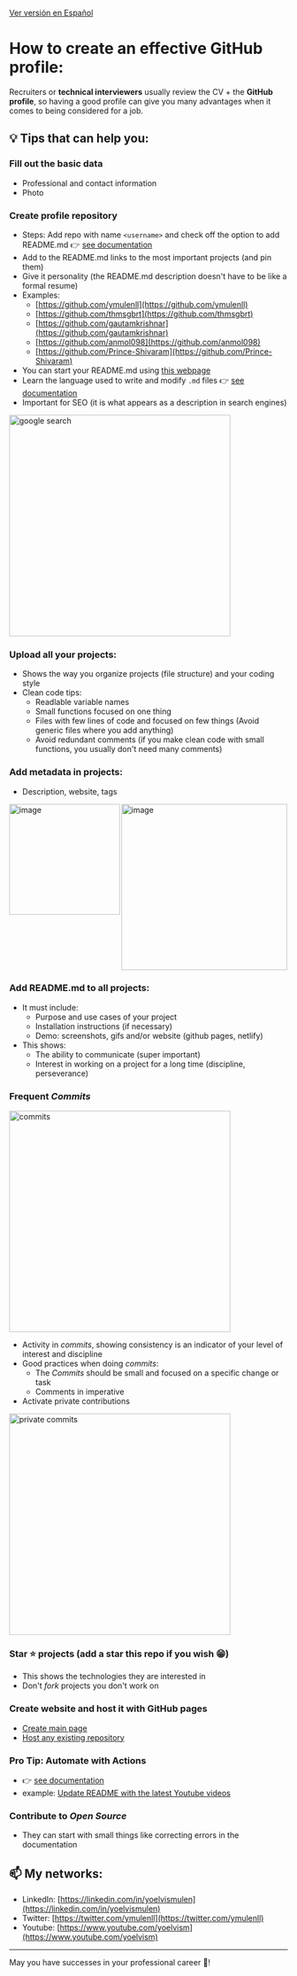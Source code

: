 [Ver versión en Español](../README.md)

# How to create an effective GitHub profile:

Recruiters or **technical interviewers** usually review the CV + the **GitHub profile**, so having a good profile can give you many advantages when it comes to being considered for a job.

## 💡 Tips that can help you:

### Fill out the basic data
- Professional and contact information
- Photo

### Create profile repository
- Steps: Add repo with name `<username>` and check off the option to add README.md 👉 [see documentation](https://docs.github.com/en/account-and-profile/setting-up-and-managing-your-github-profile/customizing-your-profile/managing-your-profile-readme)
- Add to the README.md links to the most important projects (and pin them)
- Give it personality (the README.md description doesn't have to be like a formal resume)
- Examples:
    - [https://github.com/ymulenll](https://github.com/ymulenll)
    - [https://github.com/thmsgbrt](https://github.com/thmsgbrt)
    - [https://github.com/gautamkrishnar](https://github.com/gautamkrishnar)
    - [https://github.com/anmol098](https://github.com/anmol098)
    - [https://github.com/Prince-Shivaram](https://github.com/Prince-Shivaram)
- You can start your README.md using [this webpage](https://rahuldkjain.github.io/gh-profile-readme-generator/)
- Learn the language used to write and modify `.md` files 👉 [see documentation](https://docs.github.com/en/get-started/writing-on-github/getting-started-with-writing-and-formatting-on-github/quickstart-for-writing-on-github)
- Important for SEO (it is what appears as a description in search engines)

<img width="400" alt="google search" src="https://user-images.githubusercontent.com/3630913/194914506-2745a8b7-622b-45b3-8637-8b840271fcf8.png">

### Upload **all** your projects:
- Shows the way you organize projects (file structure) and your coding style
- Clean code tips:
    - Readlable variable names
    - Small functions focused on one thing
    - Files with few lines of code and focused on few things (Avoid generic files where you add anything)
    - Avoid redundant comments (if you make clean code with small functions, you usually don't need many comments)
    
### Add metadata in projects:
- Description, website, tags
<img align="left" width="200" alt="image" src="https://user-images.githubusercontent.com/3630913/194924660-f31b60b2-8ee6-4262-864b-8de92c7982e6.png">

<img width="300" alt="image" src="https://user-images.githubusercontent.com/3630913/194924974-2ef1757f-4e73-447e-96bc-0d86476b2677.png">

### Add README.md to **all** projects:
- It must include:
    - Purpose and use cases of your project
    - Installation instructions (if necessary)
    - Demo: screenshots, gifs and/or website (github pages, netlify)
- This shows:
    - The ability to communicate (super important)
    - Interest in working on a project for a long time (discipline, perseverance)
        
### Frequent *Commits*
<img width="400" alt="commits" src="https://user-images.githubusercontent.com/3630913/194914586-c74ed783-b581-41e2-a3a3-e6d1b29e8e9f.png">
    
- Activity in *commits*, showing consistency is an indicator of your level of interest and discipline
- Good practices when doing *commits*:
    - The *Commits* should be small and focused on a specific change or task
    - Comments in imperative
- Activate private contributions

<img width="400" alt="private commits" src="https://user-images.githubusercontent.com/3630913/194914608-9d200314-4bae-430a-a0f2-af48c924391f.png">
    
### Star ⭐️ projects (add a star this repo if you wish 😁)
- This shows the technologies they are interested in
- Don't *fork* projects you don't work on

### Create website and host it with GitHub pages
- [Create main page](https://pages.github.com/)
- [Host any existing repository](https://docs.github.com/en/pages/getting-started-with-github-pages/configuring-a-publishing-source-for-your-github-pages-site)

### Pro Tip: Automate with Actions
- 👉 [see documentation](https://github.com/features/actions)
- example: [Update README with the latest Youtube videos](https://github.com/ymulenll/ymulenll/blob/master/.github/workflows/update-readme.yml)

### Contribute to *Open Source*
- They can start with small things like correcting errors in the documentation

## 📫 My networks:
- LinkedIn: [https://linkedin.com/in/yoelvismulen](https://linkedin.com/in/yoelvismulen)
- Twitter: [https://twitter.com/ymulenll](https://twitter.com/ymulenll)
- Youtube: [https://www.youtube.com/yoelvism](https://www.youtube.com/yoelvism)

---
May you have successes in your professional career 🎉!
